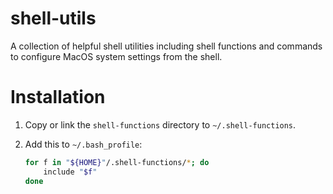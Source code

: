 # shell-utils

A collection of helpful shell utilities including shell functions and commands to configure MacOS system settings from the shell.

# Installation

1. Copy or link the `shell-functions` directory to `~/.shell-functions`.


2. Add this to `~/.bash_profile`:
    
    ```bash
    for f in "${HOME}"/.shell-functions/*; do
        include "$f"
    done   
    ```


